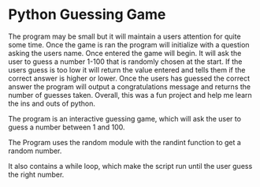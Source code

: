 # Python Guessing Game

The program may be small but it will maintain a users attention for quite some time. Once the game is ran the program will initialize with a question asking the users name. Once entered the game will begin. It will ask the user to guess a number 1-100 that is randomly chosen at the start. If the users guess is too low it will return the value entered and tells them if the correct answer is higher or lower. Once the users has guessed the correct answer the program will output a congratulations message and returns the number of guesses taken. Overall, this was a fun project and help me learn the ins and outs of python.  

The program is an interactive guessing game, which will ask the user to guess a
number between 1 and 100. 

The Program uses the random module with the randint function to get a random number. 

It also contains a while loop, which make the script run until the user
guess the right number.


